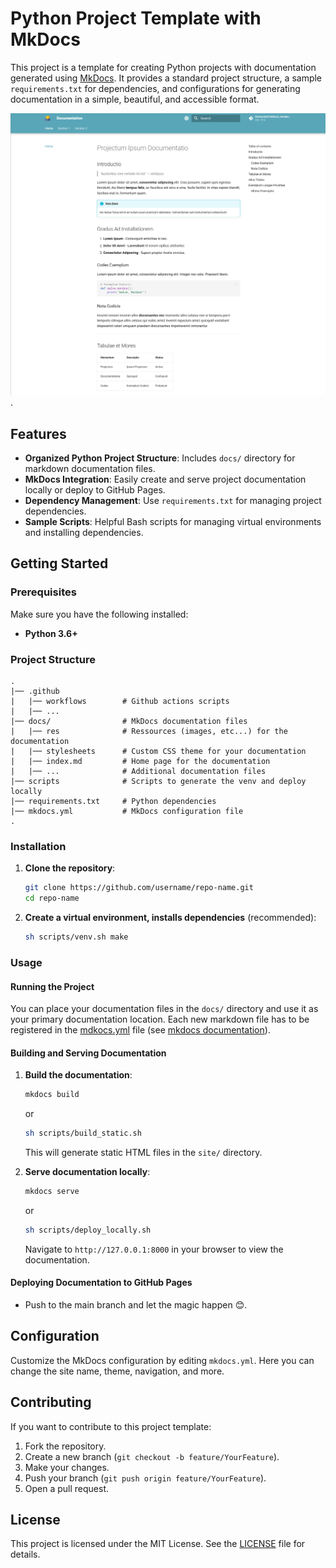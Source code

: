 # Python Project Template with MkDocs

This project is a template for creating Python projects with documentation generated using [MkDocs](https://www.mkdocs.org/). It provides a standard project structure, a sample `requirements.txt` for dependencies, and configurations for generating documentation in a simple, beautiful, and accessible format.

![template_main_page_snapshot](/docs/res/template_main_page_snapshot.png).

## Features

- **Organized Python Project Structure**: Includes `docs/` directory for markdown documentation files.
- **MkDocs Integration**: Easily create and serve project documentation locally or deploy to GitHub Pages.
- **Dependency Management**: Use `requirements.txt` for managing project dependencies.
- **Sample Scripts**: Helpful Bash scripts for managing virtual environments and installing dependencies.

## Getting Started

### Prerequisites

Make sure you have the following installed:

- **Python 3.6+**

### Project Structure

```plaintext
.
|── .github
|   |── workflows        # Github actions scripts
|   |── ...
|── docs/                # MkDocs documentation files
|   |── res              # Ressources (images, etc...) for the documentation
|   |── stylesheets      # Custom CSS theme for your documentation
|   |── index.md         # Home page for the documentation
|   |── ...              # Additional documentation files
|── scripts              # Scripts to generate the venv and deploy locally
|── requirements.txt     # Python dependencies
|── mkdocs.yml           # MkDocs configuration file
.
```

### Installation

1. **Clone the repository**:

   ```bash
   git clone https://github.com/username/repo-name.git
   cd repo-name
   ```

2. **Create a virtual environment, installs dependencies** (recommended):

   ```bash
   sh scripts/venv.sh make
   ```

### Usage

#### Running the Project

You can place your documentation files in the `docs/` directory and use it as your primary documentation location.
Each new markdown file has to be registered in the [mdkocs.yml](mdkocs.yml) file (see [mkdocs documentation](https://www.mkdocs.org/)).

#### Building and Serving Documentation

1. **Build the documentation**:

   ```bash
   mkdocs build
   ```

   or

   ```bash
   sh scripts/build_static.sh
   ```

   This will generate static HTML files in the `site/` directory.

2. **Serve documentation locally**:

   ```bash
   mkdocs serve
   ```

   or

   ```bash
   sh scripts/deploy_locally.sh
   ```

   Navigate to `http://127.0.0.1:8000` in your browser to view the documentation.

#### Deploying Documentation to GitHub Pages

- Push to the main branch and let the magic happen :blush:.

## Configuration

Customize the MkDocs configuration by editing `mkdocs.yml`. Here you can change the site name, theme, navigation, and more.

## Contributing

If you want to contribute to this project template:

1. Fork the repository.
2. Create a new branch (`git checkout -b feature/YourFeature`).
3. Make your changes.
4. Push your branch (`git push origin feature/YourFeature`).
5. Open a pull request.

## License

This project is licensed under the MIT License. See the [LICENSE](LICENSE) file for details.

